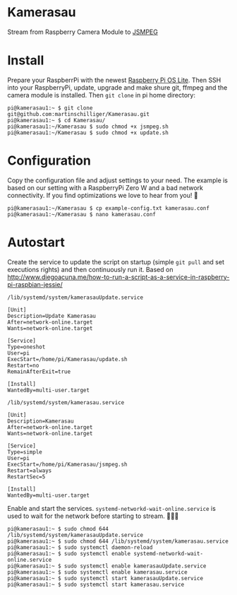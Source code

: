 # Kamerasau

Stream from Raspberry Camera Module to [JSMPEG](https://jsmpeg.com)

# Install

Prepare your RaspberrPi with the newest [Raspberry Pi OS Lite](https://www.raspberrypi.org/software/operating-systems/). Then SSH into your RaspberryPi, update, upgrade and make shure git, ffmpeg and the camera module is installed. Then `git clone` in pi home directory:

```console
pi@kamerasau1:~ $ git clone git@github.com:martinschilliger/Kamerasau.git
pi@kamerasau1:~ $ cd Kamerasau/
pi@kamerasau1:~/Kamerasau $ sudo chmod +x jsmpeg.sh
pi@kamerasau1:~/Kamerasau $ sudo chmod +x update.sh
```

# Configuration

Copy the configuration file and adjust settings to your need. The example is based on our setting with a RaspberryPi Zero W and a bad network connectivity. If you find optimizations we love to hear from you! 🤗

```console
pi@kamerasau1:~/Kamerasau $ cp example-config.txt kamerasau.conf
pi@kamerasau1:~/Kamerasau $ nano kamerasau.conf
```

# Autostart

Create the service to update the script on startup (simple `git pull` and set executions rights) and then continuously run it. Based on http://www.diegoacuna.me/how-to-run-a-script-as-a-service-in-raspberry-pi-raspbian-jessie/

`/lib/systemd/system/kamerasauUpdate.service`

```shell
[Unit]
Description=Update Kamerasau
After=network-online.target
Wants=network-online.target

[Service]
Type=oneshot
User=pi
ExecStart=/home/pi/Kamerasau/update.sh
Restart=no
RemainAfterExit=true

[Install]
WantedBy=multi-user.target
```

`/lib/systemd/system/kamerasau.service`

```shell
[Unit]
Description=Kamerasau
After=network-online.target
Wants=network-online.target

[Service]
Type=simple
User=pi
ExecStart=/home/pi/Kamerasau/jsmpeg.sh
Restart=always
RestartSec=5

[Install]
WantedBy=multi-user.target
```

Enable and start the services. `systemd-networkd-wait-online.service` is used to wait for the network before starting to stream. 🤷🏻‍♂️

```console
pi@kamerasau1:~ $ sudo chmod 644 /lib/systemd/system/kamerasauUpdate.service
pi@kamerasau1:~ $ sudo chmod 644 /lib/systemd/system/kamerasau.service
pi@kamerasau1:~ $ sudo systemctl daemon-reload
pi@kamerasau1:~ $ sudo systemctl enable systemd-networkd-wait-online.service
pi@kamerasau1:~ $ sudo systemctl enable kamerasauUpdate.service
pi@kamerasau1:~ $ sudo systemctl enable kamerasau.service
pi@kamerasau1:~ $ sudo systemctl start kamerasauUpdate.service
pi@kamerasau1:~ $ sudo systemctl start kamerasau.service
```

